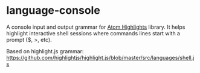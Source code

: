 # language-console
A console input and output grammar for [Atom Highlights](https://github.com/atom/highlights) library. 
It helps highlight interactive shell sessions where commands lines start with a prompt ($, >, etc).

Based on highlight.js grammar: https://github.com/highlightjs/highlight.js/blob/master/src/languages/shell.js
